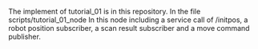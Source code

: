 The implement of tutorial_01 is in this repository.
In the file scripts/tutorial_01_node
In this node including a service call of /initpos, a robot position subscriber, a scan result subscriber and a move command publisher.
